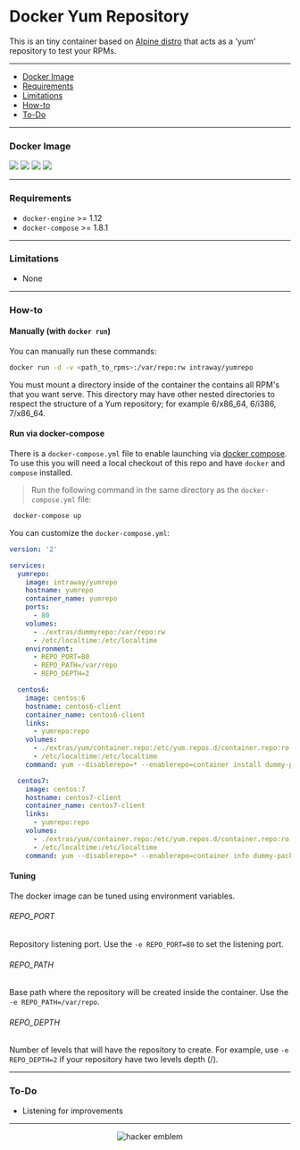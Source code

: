 # Docker Yum Repository

This is an tiny container based on [Alpine distro](https://alpinelinux.org/) that acts as a 'yum' repository to test your RPMs.

---

* [Docker Image](#docker-image)
* [Requirements](#requirements)
* [Limitations](#limitations)
* [How-to](#how-to)
* [To-Do](#to-do)

---
### Docker Image

[![](https://images.microbadger.com/badges/version/intraway/yumrepo.svg)](https://microbadger.com/images/intraway/yumrepo "Get your own version badge on microbadger.com") [![](https://images.microbadger.com/badges/image/intraway/squid-proxy.svg)](https://microbadger.com/images/intraway/squid-proxy "Get your own image badge on microbadger.com") [![](https://images.microbadger.com/badges/commit/intraway/squid-proxy.svg)](https://microbadger.com/images/intraway/squid-proxy "Get your own commit badge on microbadger.com") [![](https://images.microbadger.com/badges/license/intraway/squid-proxy.svg)](https://microbadger.com/images/intraway/squid-proxy "Get your own license badge on microbadger.com")

---

### Requirements
* `docker-engine` >= 1.12
* `docker-compose` >= 1.8.1

---

### Limitations
* None

---

### How-to

#### Manually (with `docker run`)

You can manually run these commands:

```bash
docker run -d -v <path_to_rpms>:/var/repo:rw intraway/yumrepo
```

You must mount a directory inside of the container the contains all RPM's that you want serve.
This directory may have other nested directories to respect the structure of a Yum repository; for example 6/x86_64, 6/i386, 7/x86_64.

#### Run via docker-compose

There is a `docker-compose.yml` file to enable launching via [docker compose](https://docs.docker.com/compose/).
To use this you will need a local checkout of this repo and have `docker` and `compose` installed.

> Run the following command in the same directory as the `docker-compose.yml` file:

```bash
 docker-compose up
```

You can customize the `docker-compose.yml`:

```yaml
version: '2'

services:
  yumrepo:
    image: intraway/yumrepo
    hostname: yumrepo
    container_name: yumrepo
    ports:
      - 80
    volumes:
      - ./extras/dummyrepo:/var/repo:rw
      - /etc/localtime:/etc/localtime
    environment:
      - REPO_PORT=80
      - REPO_PATH=/var/repo
      - REPO_DEPTH=2

  centos6:
    image: centos:6
    hostname: centos6-client
    container_name: centos6-client
    links:
      - yumrepo:repo
    volumes:
      - ./extras/yum/container.repo:/etc/yum.repos.d/container.repo:ro
      - /etc/localtime:/etc/localtime
    command: yum --disablerepo=* --enablerepo=container install dummy-package-1.2

  centos7:
    image: centos:7
    hostname: centos7-client
    container_name: centos7-client
    links:
      - yumrepo:repo
    volumes:
      - ./extras/yum/container.repo:/etc/yum.repos.d/container.repo:ro
      - /etc/localtime:/etc/localtime
    command: yum --disablerepo=* --enablerepo=container info dummy-package-1.0_SNAPSHOT
```

#### Tuning

The docker image can be tuned using environment variables.

###### REPO_PORT
Repository listening port. Use the `-e REPO_PORT=80` to set the listening port.

###### REPO_PATH
Base path where the repository will be created inside the container. Use the `-e REPO_PATH=/var/repo`.

###### REPO_DEPTH
Number of levels that will have the repository to create. For example, use `-e REPO_DEPTH=2` if your repository have two levels depth (<relversion>/<architecture>).

---

### To-Do
* Listening for improvements

---

<p align="center"><img src="http://www.catb.org/hacker-emblem/glider.png" alt="hacker emblem"></p>
